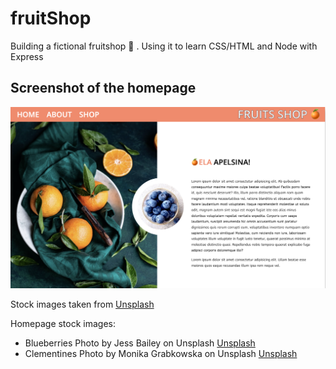 # fruitShop
Building a fictional fruitshop 🍉 . Using it to learn CSS/HTML and Node with Express

## Screenshot of the homepage
![Screenshot](screenshot_homepage.png)

Stock images taken from [Unsplash](https://unsplash.com/)

Homepage stock images:  

- Blueberries Photo by Jess Bailey on Unsplash [Unsplash](https://unsplash.com/photos/0uns8eQn_g8)
- Clementines Photo by Monika Grabkowska on Unsplash [Unsplash](https://unsplash.com/photos/qSkWlOBHia0)

